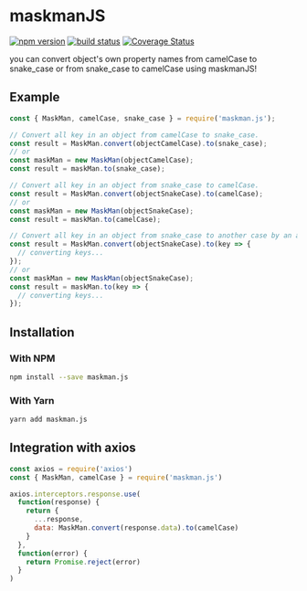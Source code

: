 # maskmanJS

[![npm version](https://img.shields.io/npm/v/maskman.js.svg?style=flat-square)](https://www.npmjs.org/package/maskman.js)
[![build status](https://travis-ci.com/davidatcluedit/maskmanjs.svg?branch=master)](https://travis-ci.org/davidatcluedit/maskmanjs)
[![Coverage Status](https://coveralls.io/repos/github/davidatcluedit/maskmanjs/badge.svg?branch=master)](https://coveralls.io/github/davidatcluedit/maskmanjs?branch=master)

you can convert object's own property names from camelCase to snake_case or from snake_case to camelCase using maskmanJS!

## Example

```js
const { MaskMan, camelCase, snake_case } = require('maskman.js');

// Convert all key in an object from camelCase to snake_case.
const result = MaskMan.convert(objectCamelCase).to(snake_case);
// or
const maskMan = new MaskMan(objectCamelCase);
const result = maskMan.to(snake_case);

// Convert all key in an object from snake_case to camelCase.
const result = MaskMan.convert(objectSnakeCase).to(camelCase);
// or
const maskMan = new MaskMan(objectSnakeCase);
const result = maskMan.to(camelCase);

// Convert all key in an object from snake_case to another case by an anomymous function.
const result = MaskMan.convert(objectSnakeCase).to(key => {
  // converting keys...
});
// or
const maskMan = new MaskMan(objectSnakeCase);
const result = maskMan.to(key => {
  // converting keys...
});
```

## Installation

### With NPM

```bash
npm install --save maskman.js
```

### With Yarn

```bash
yarn add maskman.js
```

## Integration with axios

```js
const axios = require('axios')
const { MaskMan, camelCase } = require('maskman.js')

axios.interceptors.response.use(
  function(response) {
    return {
      ...response,
      data: MaskMan.convert(response.data).to(camelCase)
    }
  },
  function(error) {
    return Promise.reject(error)
  }
)
```
